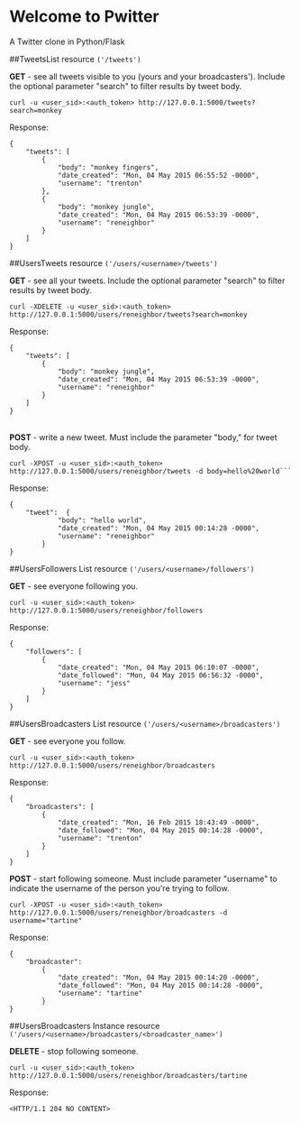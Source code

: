 # Welcome to Pwitter
A Twitter clone in Python/Flask


##TweetsList resource <code>('/tweets') </code>

<strong>GET</strong> - see all tweets visible to you (yours and your broadcasters').  Include the 
optional parameter "search" to filter results by tweet body.

```
curl -u <user_sid>:<auth_token> http://127.0.0.1:5000/tweets?search=monkey
```

Response:
```
{
    "tweets": [
        {
            "body": "monkey fingers",
            "date_created": "Mon, 04 May 2015 06:55:52 -0000",
            "username": "trenton"
        },
        {
            "body": "monkey jungle",
            "date_created": "Mon, 04 May 2015 06:53:39 -0000",
            "username": "reneighbor"
        }
    ]
}
```

##UsersTweets resource <code>('/users/\<username\>/tweets') </code>

<strong>GET</strong> - see all your tweets.  Include the 
optional parameter "search" to filter results by tweet body.

```
curl -XDELETE -u <user_sid>:<auth_token> http://127.0.0.1:5000/users/reneighbor/tweets?search=monkey
```

Response:
```
{
    "tweets": [
        {
            "body": "monkey jungle",
            "date_created": "Mon, 04 May 2015 06:53:39 -0000",
            "username": "reneighbor"
        }
    ]
}
```
</br>
<strong>POST</strong> - write a new tweet. Must include the
parameter "body," for tweet body.

```
curl -XPOST -u <user_sid>:<auth_token> http://127.0.0.1:5000/users/reneighbor/tweets -d body=hello%20world```
```
Response:
```
{
    "tweet":  {
            "body": "hello world",
            "date_created": "Mon, 04 May 2015 00:14:28 -0000",
            "username": "reneighbor"
        }
}
```

##UsersFollowers List resource <code>('/users/\<username\>/followers') </code>

<strong>GET</strong> - see everyone following you.

```
curl -u <user_sid>:<auth_token> http://127.0.0.1:5000/users/reneighbor/followers
```

Response:
```
{
    "followers": [
        {
            "date_created": "Mon, 04 May 2015 06:10:07 -0000",
            "date_followed": "Mon, 04 May 2015 06:56:32 -0000",
            "username": "jess"
        }
    ]
}
```

##UsersBroadcasters List resource <code>('/users/\<username\>/broadcasters') </code>

<strong>GET</strong> - see everyone you follow.

```
curl -u <user_sid>:<auth_token> http://127.0.0.1:5000/users/reneighbor/broadcasters
```

Response:
```
{
    "broadcasters": [
        {
            "date_created": "Mon, 16 Feb 2015 18:43:49 -0000",
            "date_followed": "Mon, 04 May 2015 00:14:28 -0000",
            "username": "trenton"
        }
    ]
}
```

<strong>POST</strong> - start following someone. Must include parameter "username"
to indicate the username of the person you're trying to follow.

```
curl -XPOST -u <user_sid>:<auth_token> http://127.0.0.1:5000/users/reneighbor/broadcasters -d username="tartine"
```

Response:
```
{
    "broadcaster": 
        {
            "date_created": "Mon, 04 May 2015 00:14:20 -0000",
            "date_followed": "Mon, 04 May 2015 00:14:28 -0000",
            "username": "tartine"
        }
}
```

##UsersBroadcasters Instance resource <code>('/users/\<username\>/broadcasters/\<broadcaster_name\>') </code>

<strong>DELETE</strong> - stop following someone.

```
curl -u <user_sid>:<auth_token> http://127.0.0.1:5000/users/reneighbor/broadcasters/tartine
```

Response:
```
<HTTP/1.1 204 NO CONTENT>
```
